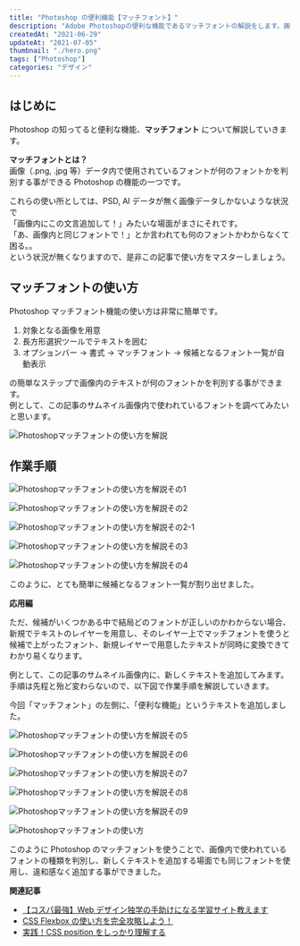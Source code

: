 ```yaml
---
title: "Photoshop の便利機能【マッチフォント】"
description: "Adobe Photoshopの便利な機能であるマッチフォントの解説をします。画像内で使われているテキストのフォントを判別できる便利な機能で使い方も簡単です。この記事では、マッチフォントの基本的な使い方から応用までを図を用いて解説していきます。Webデザインで役に立ちます。"
createdAt: "2021-06-29"
updateAt: "2021-07-05"
thumbnail: "./hero.png"
tags: ["Photoshop"]
categories: "デザイン"
---
```


## はじめに

Photoshop の知ってると便利な機能、**マッチフォント** について解説していきます。

**マッチフォントとは？**  
画像（.png, .jpg 等）データ内で使用されているフォントが何のフォントかを判別する事ができる Photoshop の機能の一つです。

これらの使い所としては、PSD, AI データが無く画像データしかないような状況で  
「画像内にこの文言追加して！」みたいな場面がまさにそれです。  
「あ、画像内と同じフォントで！」とか言われても何のフォントかわからなくて困る。。  
という状況が無くなりますので、是非この記事で使い方をマスターしましょう。

## マッチフォントの使い方

Photoshop マッチフォント機能の使い方は非常に簡単です。

1. 対象となる画像を用意
1. 長方形選択ツールでテキストを囲む
1. オプションバー → 書式 → マッチフォント → 候補となるフォント一覧が自動表示

の簡単なステップで画像内のテキストが何のフォントかを判別する事ができます。  
例として、この記事のサムネイル画像内で使われているフォントを調べてみたいと思います。

![Photoshopマッチフォントの使い方を解説](./hero.png)

## 作業手順

![Photoshopマッチフォントの使い方を解説その1](./step01.png)

![Photoshopマッチフォントの使い方を解説その2](./step02.png)

![Photoshopマッチフォントの使い方を解説その2-1](./step02-1.png)

![Photoshopマッチフォントの使い方を解説その3](./step03.png)

![Photoshopマッチフォントの使い方を解説その4](./step04.png)

このように、とても簡単に候補となるフォント一覧が割り出せました。

**応用編**

ただ、候補がいくつかある中で結局どのフォントが正しいのかわからない場合、新規でテキストのレイヤーを用意し、そのレイヤー上でマッチフォントを使うと候補で上がったフォント、新規レイヤーで用意したテキストが同時に変換できてわかり易くなります。

例として、この記事のサムネイル画像内に、新しくテキストを追加してみます。  
手順は先程と殆ど変わらないので、以下図で作業手順を解説していきます。

今回「マッチフォント」の左側に、「便利な機能」というテキストを追加しました。

![Photoshopマッチフォントの使い方を解説その5](./step05.png)

![Photoshopマッチフォントの使い方を解説その6](./step06.png)

![Photoshopマッチフォントの使い方を解説その7](./step07.png)

![Photoshopマッチフォントの使い方を解説その8](./step08.png)

![Photoshopマッチフォントの使い方を解説その9](./step09.png)

![Photoshopマッチフォントの使い方](./finish.png)

このように Photoshop のマッチフォントを使うことで、画像内で使われているフォントの種類を判別し、新しくテキストを追加する場面でも同じフォントを使用し、違和感なく追加する事ができました。

**関連記事**

- [【コスパ最強】Web デザイン独学の手助けになる学習サイト教えます](../chot-design-study-site/)
- [CSS Flexbox の使い方を完全攻略しよう！](../css-flexbox-reference/)
- [実践！CSS position をしっかり理解する](../css-position-reference/)
